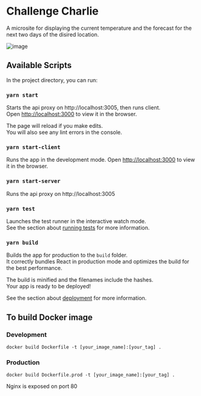 # Challenge Charlie

A microsite for displaying the current temperature and the forecast for the next two days of the disired location.

![image](https://user-images.githubusercontent.com/21958049/112880640-12887800-90a1-11eb-8cd2-560d3f21445c.png)

## Available Scripts

In the project directory, you can run:

### `yarn start`

Starts the api proxy on http://localhost:3005, then runs client.\
Open [http://localhost:3000](http://localhost:3000) to view it in the browser.

The page will reload if you make edits.\
You will also see any lint errors in the console.

### `yarn start-client`
Runs the app in the development mode.
Open [http://localhost:3000](http://localhost:3000) to view it in the browser.

### `yarn start-server`
Runs the api proxy on http://localhost:3005

### `yarn test`

Launches the test runner in the interactive watch mode.\
See the section about [running tests](https://facebook.github.io/create-react-app/docs/running-tests) for more information.

### `yarn build`

Builds the app for production to the `build` folder.\
It correctly bundles React in production mode and optimizes the build for the best performance.

The build is minified and the filenames include the hashes.\
Your app is ready to be deployed!

See the section about [deployment](https://facebook.github.io/create-react-app/docs/deployment) for more information.

## To build Docker image
### Development
`docker build Dockerfile -t [your_image_name]:[your_tag] .`

### Production
`docker build Dockerfile.prod -t [your_image_name]:[your_tag] .`

Nginx is exposed on port 80
